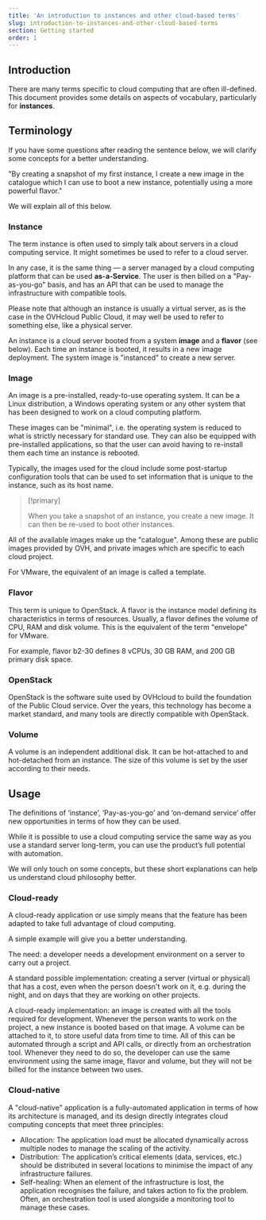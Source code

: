 ```yaml
---
title: 'An introduction to instances and other cloud-based terms'
slug: introduction-to-instances-and-other-cloud-based-terms
section: Getting started
order: 1
---
```


## Introduction
There are many terms specific to cloud computing that are often ill-defined. This document provides some details on aspects of vocabulary, particularly for **instances**.


## Terminology
If you have some questions after reading the sentence below, we will clarify some concepts for a better understanding.

"By creating a snapshot of my first instance, I create a new image in the catalogue which I can use to boot a new instance, potentially using a more powerful flavor."

We will explain all of this below.


### Instance
The term instance is often used to simply talk about servers in a cloud computing service. It might sometimes be used to refer to a cloud server.

In any case, it is the same thing — a server managed by a cloud computing platform that can be used **as-a-Service**. The user is then billed on a "Pay-as-you-go" basis, and has an API that can be used to manage the infrastructure with compatible tools.

Please note that although an instance is usually a virtual server, as is the case in the OVHcloud Public Cloud, it may well be used to refer to something else, like a physical server.

An instance is a cloud server booted from a system **image** and a **flavor** (see below). Each time an instance is booted, it results in a new image deployment. The system image is "instanced" to create a new server.


### Image
An image is a pre-installed, ready-to-use operating system. It can be a Linux distribution, a Windows operating system or any other system that has been designed to work on a cloud computing platform.

These images can be "minimal", i.e. the operating system is reduced to what is strictly necessary for standard use. They can also be equipped with pre-installed applications, so that the user can avoid having to re-install them each time an instance is rebooted.

Typically, the images used for the cloud include some post-startup configuration tools that can be used to set information that is unique to the instance, such as its host name.



> [!primary]
>
> When you take a snapshot of an instance, you create a new image. It can then be re-used to boot other instances.
> 

All of the available images make up the "catalogue". Among these are public images provided by OVH, and private images which are specific to each cloud project.

For VMware, the equivalent of an image is called a template.


### Flavor
This term is unique to OpenStack. A flavor is the instance model defining its characteristics in terms of resources. Usually, a flavor defines the volume of CPU, RAM and disk volume. This is the equivalent of the term "envelope" for VMware.

For example, flavor b2-30 defines 8 vCPUs, 30 GB RAM, and 200 GB primary disk space.


### OpenStack
OpenStack is the software suite used by OVHcloud to build the foundation of the Public Cloud service. Over the years, this technology has become a market standard, and many tools are directly compatible with OpenStack.


### Volume
A volume is an independent additional disk. It can be hot-attached to and hot-detached from an instance. The size of this volume is set by the user according to their needs.


## Usage
The definitions of ‘instance’, ‘Pay-as-you-go’ and ‘on-demand service’ offer new opportunities in terms of how they can be used.

While it is possible to use a cloud computing service the same way as you use a standard server long-term, you can use the product’s full potential with automation.

We will only touch on some concepts, but these short explanations can help us understand cloud philosophy better.


### Cloud-ready
A cloud-ready application or use simply means that the feature has been adapted to take full advantage of cloud computing.

A simple example will give you a better understanding.

The need: a developer needs a development environment on a server to carry out a project.

A standard possible implementation: creating a server (virtual or physical) that has a cost, even when the person doesn't work on it, e.g. during the night, and on days that they are working on other projects.

A cloud-ready implementation: an image is created with all the tools required for development. Whenever the person wants to work on the project, a new instance is booted based on that image. A volume can be attached to it, to store useful data from time to time. All of this can be automated through a script and API calls, or directly from an orchestration tool. Whenever they need to do so, the developer can use the same environment using the same image, flavor and volume, but they will not be billed for the instance between two uses.


### Cloud-native
A "cloud-native" application is a fully-automated application in terms of how its architecture is managed, and its design directly integrates cloud computing concepts that meet three principles:

- Allocation: The application load must be allocated dynamically across multiple nodes to manage the scaling of the activity.
- Distribution: The application’s critical elements (data, services, etc.) should be distributed in several locations to minimise the impact of any infrastructure failures.
- Self-healing: When an element of the infrastructure is lost, the application recognises the failure, and takes action to fix the problem. Often, an orchestration tool is used alongside a monitoring tool to manage these cases.
